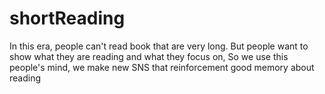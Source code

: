 # shortReading
In this era, people can't read book that are very long. But people want to show what they are reading and what they focus on, So we use this people's mind, we make new SNS that reinforcement good memory about reading
